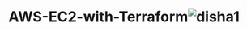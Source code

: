# AWS-EC2-with-Terraform![disha1](https://user-images.githubusercontent.com/115663572/225661734-5f554a2e-680c-441a-9ab0-02e7e291d2c9.jpg)
